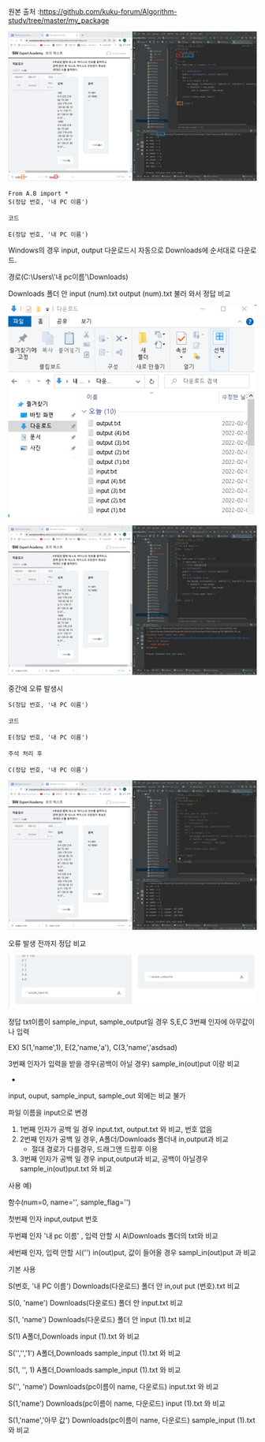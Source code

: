 원본 출처 :https://github.com/kuku-forum/Algorithm-study/tree/master/my_package



![이미지1](README.assets/IMG_1.PNG)

```
From A.B import *
S(정답 번호, '내 PC 이름')

코드

E(정답 번호, '내 PC 이름')
```

Windows의 경우 input, output 다운로드시 자동으로 Downloads에 순서대로 다운로드.

경로(C:\Users\\'내 pc이름'\Downloads\)

Downloads 폴더 안 input (num).txt output (num).txt 불러 와서 정답 비교

![이미지5](README.assets/IMG_5.png)





![이미지2](README.assets/IMG_2.PNG)

중간에 오류 발생시

```
S(정답 번호, '내 PC 이름')

코드

E(정답 번호, '내 PC 이름')

주석 처리 후

C(정답 번호, '내 PC 이름')
```

![이미지3](README.assets/IMG_3.PNG)

오류 발생 전까지 정답 비교



![이미지4](README.assets/IMG_4.PNG)

정답 txt이름이 sample_input, sample_output일 경우 S,E,C 3번째 인자에 아무값이나 입력

EX) S(1,'name',1), E(2,'name,'a'), C(3,'name','asdsad)

3번째 인자가 입력을 받을 경우(공백이 아닐 경우) sample_in(out)put 이랑 비교



*

input, ouput, sample_input, sample_out 외에는 비교 불가

파일 이름을 input으로 변경



1. 1번째 인자가 공백 일 경우 input.txt, output.txt 와 비교, 번호 없음 
2. 2번째 인자가 공백 일 경우, A폴더/Downloads 폴더내 in,output과 비교
   - 절대 경로가 다를경우, 드래그앤 드랍후 이용
3.  3번째 인자가 공백 일 경우 input,output과 비교, 공백이 아닐경우  sample_in(out)put.txt 와 비교



사용 예)

함수(num=0, name='', sample_flag='') 

첫번째 인자 input,output 번호

두번쨰 인자 '내 pc 이름' , 입력 안할 시 A\\Downloads 폴더의 txt와 비교

세번째 인자, 입력 안할 시('') in(out)put, 값이 들어올 경우 sampl_in(out)put 과 비교



기본 사용 

S(번호, '내 PC 이름') Downloads(다운로드) 폴더 안 in,out put (번호).txt 비교

S(0, 'name') Downloads(다운로드) 폴더 안 input.txt 비교

S(1, 'name') Downloads(다운로드) 폴더 안 input (1).txt 비교



S(1) A폴더,Downloads input (1).txt 와 비교 

S('','','1') A폴더,Downloads sample_input (1).txt 와 비교 

S(1, '', 1)   A폴더,Downloads sample_input (1).txt 와 비교

S('', 'name') Downloads(pc이름이 name, 다운로드)  input.txt 와 비교

S(1,'name') Downloads(pc이름이 name, 다운로드)  input (1).txt 와 비교

 S(1,'name','아무 값') Downloads(pc이름이 name, 다운로드)  sample_input (1).txt 와 비교



